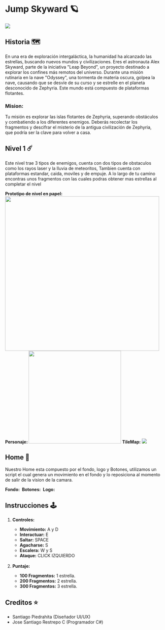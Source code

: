 <h1>Jump Skyward 🪐</h1>
<img src="https://cdn.discordapp.com/attachments/1001222483120230501/1207501537304121425/LogoPositivo.png?ex=65dfe070&is=65cd6b70&hm=ee538e39a351ab9b6aa4235f8b35b2349e2f6911c7703329b51728a1f48addd0&">
<h2>Historia 🗺️</h2>
<p>En una era de exploración intergaláctica, la humanidad ha alcanzado las estrellas, buscando nuevos mundos y civilizaciones. Eres el astronauta Alex Skyward, parte de la iniciativa "Leap Beyond", un proyecto destinado a explorar los confines más remotos del universo. Durante una misión rutinaria en la nave "Odyssey", una tormenta de materia oscura, golpea la nave, causando que se desvíe de su curso y se estrelle en el planeta desconocido de Zephyria. Este mundo está compuesto de plataformas flotantes.</p>
<h3>Mision:</h3>
<p>Tu misión es explorar las islas flotantes de Zephyria, superando obstáculos y combatiendo a los diferentes enemigos. Deberás recolectar los fragmentos y descifrar el misterio de la antigua civilización de Zephyria, que podría ser la clave para volver a casa.</p>
<h2>Nivel 1 ☄️</h2>
<p>Este nivel trae 3 tipos de enemigos, cuenta con dos tipos de obstaculos como los rayos laser y la lluvia de meteoritos, Tambien cuenta con plataformas estandar, caida, moviles y de empuje. A lo largo de tu camino encontras unos fragmentos con las cuales podras obtener mas estrellas al completar el nivel</p>
<strong>Prototipo de nivel en papel: </strong>
<img style="width: 500px; height: auto;" src="https://cdn.discordapp.com/attachments/1001222483120230501/1207503596271181844/Imagen_de_WhatsApp_2024-02-14_a_las_20.19.30_3f5d6938.jpg?ex=65dfe25b&is=65cd6d5b&hm=1fe7072558503758aca697d8456b588137b90385333e6dde474161058a305b13&">
<strong>Personaje: </strong>
<img style="width: 300px; height: auto;"src="https://cdn.discordapp.com/attachments/1001222483120230501/1209894247419871242/01.png?ex=65e894d3&is=65d61fd3&hm=7c62e28cc353191f2e69b32245e95057da0471de9e5ac445ae44e9aff36da3c5&">
<strong>TileMap: </strong>
<img src="https://cdn.discordapp.com/attachments/1001222483120230501/1209894596633432124/tileset.png?ex=65e89526&is=65d62026&hm=0e5ddca95262224dff9091ffd3853daf06ccf1beffb4d80f6dd4b44e95134e76&">
<h2>Home 💒</h2>
<p>Nuestro Home esta compuesto por el fondo, logo y Botones, utilizamos un script el cual genera un movimiento en el fondo y lo reposiciona al momento de salir de la vision de la camara.</p>
<strong>Fondo: </strong>
<img src="">
<strong>Botones: </strong>
<img src="">
<strong>Logo: </strong>
<img src="">
<h2>Instrucciones 🕹️</h2>
<ol>
  <li><strong>Controles: </strong></li>
  <ul>
    <li><strong>Movimiento:</strong> A y D</li>
    <li><strong>Interactuar:</strong> E</li>
    <li><strong>Saltar:</strong> SPACE</li>
    <li><strong>Agacharse:</strong> S</li>
    <li><strong>Escalera:</strong> W y S</li>
    <li><strong>Ataque:</strong> CLICK IZQUIERDO</li>
  </ul>
  <br>
  <li><strong>Puntaje: </strong></li>
  <ul>
    <li><strong>100 Fragmentos:</strong> 1 estrella.</li>
    <li><strong>200 Fragmentos:</strong> 2 estrella.</li>
    <li><strong>300 Fragmentos:</strong> 3 estrella.</li>
  </ul>
</ol>
<h2>Creditos ⭐</h2>
<ul>
  <li>Santiago Piedrahita (Diseñador UI/UX)</li>
  <li>Jose Santiago Restrepo C (Programador C#)</li>
</ul>

